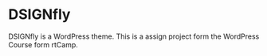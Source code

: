 # DSIGNfly
DSIGNfly is a WordPress theme. This is a assign project form the WordPress Course form rtCamp.